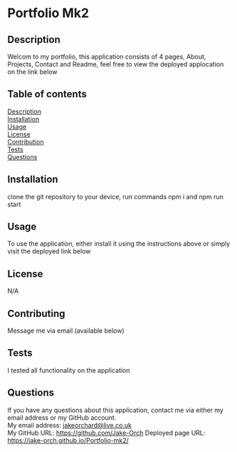 # Portfolio Mk2   
 
## Description  
Welcom to my portfolio, this application consists of 4 pages, About, Projects, Contact and Readme, feel free to view the deployed applocation on the link below  
## Table of contents
[Description](#description)  
[Installation](#installation)  
[Usage](#usage)  
[License](#license)  
[Contribution](#contribution)  
[Tests](#tests)  
[Questions](#questions)  
## Installation  
clone the git repository to your device, run commands npm i and npm run start  
## Usage  
To use the application, either install it using the instructions above or simply visit the deployed link below
## License  
N/A
## Contributing  
Message me via email (available below)
## Tests  
I tested all functionality on the application  
## Questions  
If you have any questions about this application, contact me via either my email address or my GitHub account.  
My email address: jakeorchard@live.co.uk  
My GitHub URL: https://github.com/Jake-Orch
Deployed page URL: https://jake-orch.github.io/Portfolio-mk2/